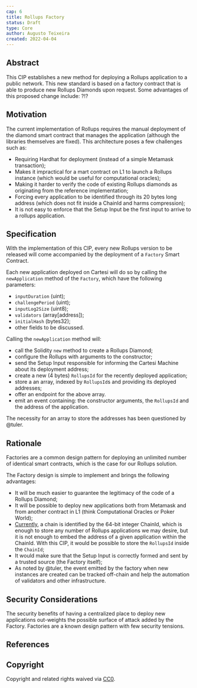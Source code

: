 ```yaml
---
cap: 6
title: Rollups Factory
status: Draft
type: Core
author: Augusto Teixeira
created: 2022-04-04
---
```


## Abstract

This CIP establishes a new method for deploying a Rollups application to a public network.
This new standard is based on  a factory contract that is able to produce new Rollups Diamonds upon request.
Some advantages of this proposed change include:
?!?

## Motivation

The current implementation of Rollups requires the manual deployment of the diamond smart contract that manages the application (although the libraries themselves are fixed).
This architecture poses a few challenges such as:
- Requiring Hardhat for deployment (instead of a simple Metamask transaction);
- Makes it impractical for a mart contract on L1 to launch a Rollups instance (which would be useful for computational oracles);
- Making it harder to verify the code of existing Rollups diamonds as originating from the reference implementation;
- Forcing every application to be identified through its 20 bytes long address (which does not fit inside a ChainId and harms compression);
- It is not easy to enforce that the Setup Input be the first input to arrive to a rollups application.

## Specification

With the implementation of this CIP, every new Rollups version to be released will come accompanied by the deployment of a `Factory` Smart Contract.

Each new application deployed on Cartesi will do so by calling the `newApplication` method of the `Factory`, which have the following parameters:
- `inputDuration` (uint);
- `challengePeriod` (uint);
- `inputLog2Size` (uint8);
- `validators` (array[address]);
- `initialHash` (bytes32);
- other fields to be discussed.

Calling the `newApplication` method will:
- call the Solidity `new` method to create a Rollups Diamond;
- configure the Rollups with arguments to the constructor;
- send the Setup Input responsible for informing the Cartesi Machine about its deployment address;
- create a new (4 bytes) `RollupsId` for the recently deployed application;
- store a an array, indexed by `RollupsId`s and providing its deployed addresses;
- offer an endpoint for the above array.
- emit an event containing: the constructor arguments, the `RollupsId` and the address of the application.

The necessity for an array to store the addresses has been questioned by @tuler.

## Rationale

Factories are a common design pattern for deploying an unlimited number of identical smart contracts, which is the case for our Rollups solution.

The Factory design is simple to implement and brings the following advantages:
- It will be much easier to guarantee the legitimacy of the code of a Rollups Diamond;
- It will be possible to deploy new applications both from Metamask and from another contract in L1 (think Computational Oracles or Poker World);
- [Currently](https://github.com/ethereum/EIPs/issues/2294), a chain is identified by the 64-bit integer ChainId, which is enough to store any number of Rollups applications we may desire, but it is not enough to embed the address of a given application within the ChainId.
With this CIP, it would be possible to store the `RollupsId` inside the `ChainId`;
- It would make sure that the Setup Input is correctly formed and sent by a trusted source (the Factory itself);
- As noted by @tuler, the event emitted by the factory when new instances are created can be tracked off-chain and help the automation of validators and other infrastructure.

## Security Considerations

The security benefits of having a centralized place to deploy new applications out-weights the possible surface of attack added by the Factory.
Factories are a known design pattern with few security tensions.

## References

[ChainId]: https://github.com/ethereum/EIPs/blob/master/EIPS/eip-155.md
[ChainId Limits]: https://github.com/ethereum/EIPs/issues/2294

## Copyright

Copyright and related rights waived via [CC0](https://creativecommons.org/publicdomain/zero/1.0/).
